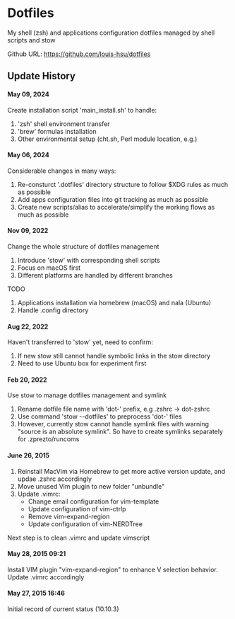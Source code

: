 # Dotfiles
My shell (zsh) and applications configuration dotfiles managed by shell scripts and stow

Github URL: https://github.com/louis-hsu/dotfiles

## Update History

#### May 09, 2024
Create installation script 'main_install.sh' to handle:
1. 'zsh' shell environment transfer 
2. 'brew' formulas installation 
3. Other environmental setup (cht.sh, Perl module location, e.g.)

#### May 06, 2024
Considerable changes in many ways:
1. Re-consturct '.dotfiles' directory structure to follow $XDG rules as much as possible
2. Add apps configuration files into git tracking as much as possible
3. Create new scripts/alias to accelerate/simplify the working flows as much as possible

#### Nov 09, 2022
Change the whole structure of dotfiles management
1. Introduce 'stow' with corresponding shell scripts 
2. Focus on macOS first
3. Different platforms are handled by different branches

TODO
1. Applications installation via homebrew (macOS) and nala (Ubuntu)
2. Handle .config directory

#### Aug 22, 2022
Haven't transferred to 'stow' yet, need to confirm:
1. If new stow still cannot handle symbolic links in the stow directory
2. Need to use Ubuntu box for experiment first

#### Feb 20, 2022
Use stow to manage dotfiles management and symlink
1. Rename dotfile file name with 'dot-' prefix, e.g .zshrc -> dot-zshrc
2. Use command 'stow --dotfiles' to preprocess 'dot-' files
3. However, currently stow cannot handle symlink files with warning "source is an absolute symlink". So have to create symlinks separately for .zprezto/runcoms

#### June 26, 2015 
1. Reinstall MacVim via Homebrew to get more active version update, and updae .zshrc accordingly
2. Move unused Vim plugin to new folder "unbundle" 
3. Update .vimrc:
   * Change email configuration for vim-template
   * Update configuration of vim-ctrlp
   * Remove vim-expand-region
   * Update configuration of vim-NERDTree

Next step is to clean .vimrc and update vimscript

#### May 28, 2015 09:21
Install VIM plugin "vim-expand-region" to enhance V selection behavior. Update .vimrc accordingly

#### May 27, 2015 16:46
Initial record of current status (10.10.3)

